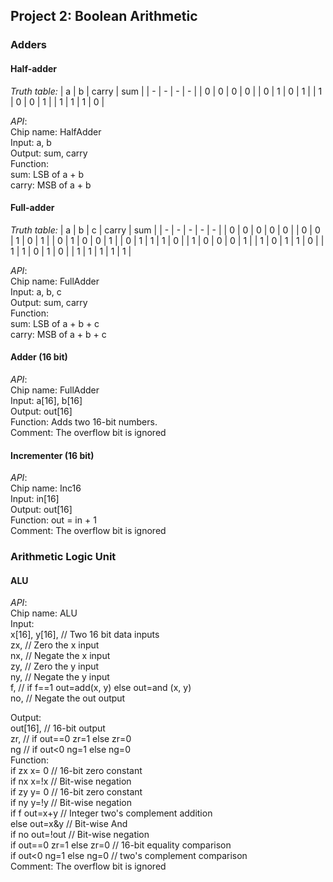 
## Project 2: Boolean Arithmetic
### Adders
#### Half-adder
*Truth table:*
| a | b | carry | sum |
| - | - | - | - |
| 0 | 0 | 0 | 0 |
| 0 | 1 | 0 | 1 |
| 1 | 0 | 0 | 1 |
| 1 | 1 | 1 | 0 |

*API*:<br>
Chip name: HalfAdder<br>
Input: a, b<br>
Output: sum, carry<br>
Function: <br>
sum: LSB of a + b<br>
carry: MSB of a + b<br>

#### Full-adder
*Truth table:*
| a | b | c | carry | sum |
| - | - | - | - | - |
| 0 | 0 | 0 | 0 | 0 |
| 0 | 0 | 1 | 0 | 1 |
| 0 | 1 | 0 | 0 | 1 |
| 0 | 1 | 1 | 1 | 0 |
| 1 | 0 | 0 | 0 | 1 |
| 1 | 0 | 1 | 1 | 0 |
| 1 | 1 | 0 | 1 | 0 |
| 1 | 1 | 1 | 1 | 1 |

*API*:<br>
Chip name: FullAdder<br>
Input: a, b, c<br>
Output: sum, carry<br>
Function: <br>
sum: LSB of a + b + c<br>
carry: MSB of a + b + c <br>

#### Adder (16 bit)
*API*:<br>
Chip name: FullAdder<br>
Input: a[16], b[16]<br>
Output: out[16]<br>
Function: Adds two 16-bit numbers.<br>
Comment: The overflow bit is ignored

#### Incrementer (16 bit)
*API*:<br>
Chip name: Inc16<br>
Input: in[16]<br>
Output: out[16]<br>
Function: out = in + 1<br>
Comment: The overflow bit is ignored

### Arithmetic Logic Unit
#### ALU
*API*:<br>
Chip name: ALU<br>
Input: <br>
x[16], y[16], // Two 16 bit data inputs <br>
zx, // Zero the x input <br> 
nx, // Negate the x input<br>
zy, // Zero the y input <br> 
ny, // Negate the y input<br>
f, // if f==1  out=add(x, y) else out=and (x, y) <br> 
no, // Negate the out output <br>

Output:<br> 
out[16], // 16-bit output <br> 
zr, // if out==0 zr=1 else zr=0<br> 
ng // if out<0 ng=1 else ng=0 <br> 
Function: <br>
if zx x= 0 // 16-bit zero constant<br> 
if nx  x=!x // Bit-wise negation <br> 
if zy y= 0 // 16-bit zero constant<br> 
if ny  y=!y // Bit-wise negation <br> 
if f out=x+y // Integer two's complement addition <br> 
else out=x&y // Bit-wise And <br> 
if no out=!out // Bit-wise negation <br> 
if out==0 zr=1 else zr=0 // 16-bit equality comparison <br> 
if out<0 ng=1 else ng=0 // two's complement comparison <br> 
Comment: The overflow bit is ignored

